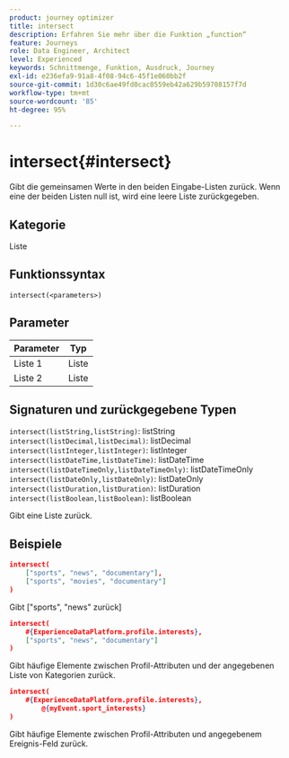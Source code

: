 ```yaml
---
product: journey optimizer
title: intersect
description: Erfahren Sie mehr über die Funktion „function“
feature: Journeys
role: Data Engineer, Architect
level: Experienced
keywords: Schnittmenge, Funktion, Ausdruck, Journey
exl-id: e236efa9-91a8-4f08-94c6-45f1e060bb2f
source-git-commit: 1d30c6ae49fd0cac0559eb42a629b59708157f7d
workflow-type: tm+mt
source-wordcount: '85'
ht-degree: 95%

---
```


# intersect{#intersect}

Gibt die gemeinsamen Werte in den beiden Eingabe-Listen zurück. Wenn eine der beiden Listen null ist, wird eine leere Liste zurückgegeben.

## Kategorie

Liste

## Funktionssyntax

`intersect(<parameters>)`

## Parameter

| Parameter | Typ |
|-----------|------------------|
| Liste 1 | Liste |
| Liste 2 | Liste  |

## Signaturen und zurückgegebene Typen

`intersect(listString,listString)`: listString
`intersect(listDecimal,listDecimal)`: listDecimal
`intersect(listInteger,listInteger)`: listInteger
`intersect(listDateTime,listDateTime)`: listDateTime
`intersect(listDateTimeOnly,listDateTimeOnly)`: listDateTimeOnly
`intersect(listDateOnly,listDateOnly)`: listDateOnly
`intersect(listDuration,listDuration)`: listDuration
`intersect(listBoolean,listBoolean)`: listBoolean

Gibt eine Liste zurück.

## Beispiele

```json
intersect(
    ["sports", "news", "documentary"],
    ["sports", "movies", "documentary"]
)
```

Gibt [&quot;sports&quot;, &quot;news&quot; zurück]

```json
intersect(
    #{ExperienceDataPlatform.profile.interests},
    ["sports", "news", "documentary"]
)
```

Gibt häufige Elemente zwischen Profil-Attributen und der angegebenen Liste von Kategorien zurück.

```json
intersect(
    #{ExperienceDataPlatform.profile.interests},
        @{myEvent.sport_interests}
)
```

Gibt häufige Elemente zwischen Profil-Attributen und angegebenem Ereignis-Feld zurück.
